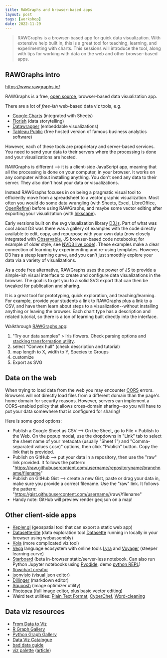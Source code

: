```yaml
---
title: RAWGraphs and browser-based apps
layout: post
tags: [workshop]
date: 2022-11-29
---
```


> RAWGraphs is a browser-based app for quick data visualization. With extensive help built in, this is a great tool for teaching, learning, and experimenting with charts. This sessions will introduce the tool, along with tips for working with data on the web and other browser-based apps.

## RAWGraphs intro

<https://www.rawgraphs.io/>

RAWGraphs is a free, [open source](https://github.com/rawgraphs/rawgraphs-app), browser-based data visualization app.

There are a lot of *free-ish* web-based data viz tools, e.g. 

- [Google Charts](https://developers.google.com/chart) (integrated with Sheets)
- [Florish](https://flourish.studio/) (data storytelling)
- [Datawrapper](https://www.datawrapper.de/) (embeddable visualizations)
- [Tableau Public](https://public.tableau.com/app/discover) (free hosted version of famous business analytics software)

However, each of these tools are proprietary and server-based services.
You need to send your data to their servers where the processing is done and your visualizations are hosted. 

RAWGraphs is different --> it is a client-side JavaScript app, meaning that all the processing is done on your computer, in your browser. 
It works on any computer without installing anything.
You don't send any data to their server. 
They also don't host your data or visualizations. 

Instead RAWGraphs focuses in on being a pragmatic visual tool to efficiently move from a spreadsheet to a vector graphic visualization.
Most often you would do some data wrangling (with Sheets, Excel, LibreOffice, [OpenRefine](https://openrefine.org/)) before using RAWGraphs, and maybe some vector editing after exporting your visualization (with [Inkscape](https://inkscape.org/)). 

Early versions built on the svg visualization library [D3.js](https://d3js.org/). 
Part of what was cool about D3 was there was a gallery of examples with the code directly available to edit, copy, and repurpose with your own data (now closely integrated with [Observable](https://observablehq.com/), JS browser-based code notebooks; for example of older style, see [NVD3 live code](https://nvd3.org/livecode/index.html)). 
These examples make a clear connection of learning by experimenting and re-using templates.
However, D3 has a steep learning curve, and you can't just smoothly explore your data via a variety of visualizations.

As a code free alternative, RAWGraphs uses the power of JS to provide a simple-ish visual interface to create and configure data visualizations in the browser. 
The goal is to get you to a solid SVG export that can then be tweaked for publication and sharing. 

It is a great tool for prototyping, quick exploration, and teaching/learning.
For example, provide your students a link to RAWGraphs plus a link to a CSV, and have them learn about steps to a visualization--without installing anything or leaving the browser. 
Each chart type has a description and related tutorial, so there is a ton of learning built directly into the interface.

Walkthrough [RAWGraphs app](https://app.rawgraphs.io/):

1. "Try our data samples" > Iris flowers. Check parsing options and [stacking transformation utility](https://www.rawgraphs.io/learning/how-to-stack-your-unstacked-data-or-meet-the-unpivoter).
2. select "Convex hull" (check description and tutorial)
3. map length to X, width to Y, Species to Groups
4. customize
5. Export as SVG

## Data on the web

When trying to load data from the web you may encounter [CORS](https://developer.mozilla.org/en-US/docs/Web/HTTP/CORS) errors.
Browsers will not directly load files from a different domain than the page's home domain for security reasons. 
However, servers can implement a CORS-enabled policy that allows cross-domain sharing--so you will have to put your data somewhere that is configured for sharing!

Here is some good options: 

- Publish a Google Sheet as CSV --> On the Sheet, go to File > Publish to the Web. On the popup modal, use the dropdowns in "Link" tab to select the sheet name of your metadata (usually "Sheet 1") and "Comma-separated values (.csv)" options, then click "Publish" button. Copy the link that is provided.
- Publish on GitHub --> put your data in a repository, then use the "raw" link provided. It follows the pattern: "https://raw.githubusercontent.com/username/repositoryname/branchname/filename"
- Publish on GitHub Gist --> create a new Gist, paste or drag your data in, make sure you provide a correct filename. Use the "raw" link. It follows the pattern: "https://gist.githubusercontent.com/username/<hash>/raw/<hash>/filename"
- Handy note: GitHub will preview render geojson on a map!

## Other client-side apps

- [Kepler.gl](https://kepler.gl/) (geospatial tool that can export a static web app)
- [Datasette-lite](https://lite.datasette.io/) (data exploration tool [Datasette](https://datasette.io/) running in locally in your browser using webassembly)
- [Koia](https://www.koia.io/intro/index.html) (more complicated viz tool)
- [Vega](https://vega.github.io/) language ecosystem with online tools [Lyra](https://idl.cs.washington.edu/projects/lyra/app/) and [Voyager](https://vega.github.io/voyager) (steeper learning curve)
- [Starboard](https://starboard.gg/) (beta in-browser static/server-less notebook. Can also run Python Jupyter notebooks using [Pyodide](https://github.com/pyodide/pyodide), demo [python REPL](https://pyodide.org/en/stable/console.html))
- [flowchart creator](https://flowchart.fun/)
- [jsonvisio](https://jsonvisio.com/) (visual json editor)
- [Dillinger](https://dillinger.io/) (markdown editor)
- [Squoosh](https://squoosh.app/) (image optimizer utility)
- [Photopea](https://www.photopea.com/) (full image editor, plus basic vector editing)
- Weird text utilities: [Plain Text Format](https://plaintextformat.com/), [CyberChef](https://gchq.github.io/CyberChef/), [Word-cleaning](https://jhy.io/tools/convert-word-to-plain-text)

## Data viz resources

- [From Data to Viz](https://www.data-to-viz.com/)
- [R Graph Gallery](https://r-graph-gallery.com/index.html)
- [Python Graph Gallery](https://www.python-graph-gallery.com/)
- [Data Viz Catalogue](https://datavizcatalogue.com/)
- [bad data guide](https://github.com/Quartz/bad-data-guide)
- [viz palette](http://projects.susielu.com/viz-palette) ([article](https://medium.com/@Elijah_Meeks/viz-palette-for-data-visualization-color-8e678d996077))
